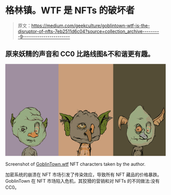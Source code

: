 # 格林镇。WTF 是 NFTs 的破坏者

> 原文：<https://medium.com/geekculture/goblintown-wtf-is-the-disruptor-of-nfts-7eb2511d6c04?source=collection_archive---------9----------------------->

## 原来妖精的声音和 CC0 比路线图&不和谐更有趣。

![](img/453725ac0b4001fe5bf1054894c65c5c.png)

Screenshot of [GoblinTown.wtf](https://opensea.io/collection/goblintownwtf) NFT characters taken by the author.

加密系统的崩溃在 NFT 市场引发了传染效应，导致所有 NFT 藏品的价格暴跌。GoblinTown 在 NFT 市场陷入危机，其狡猾的营销和对 NFTs 的不同做法:没有 CC0。